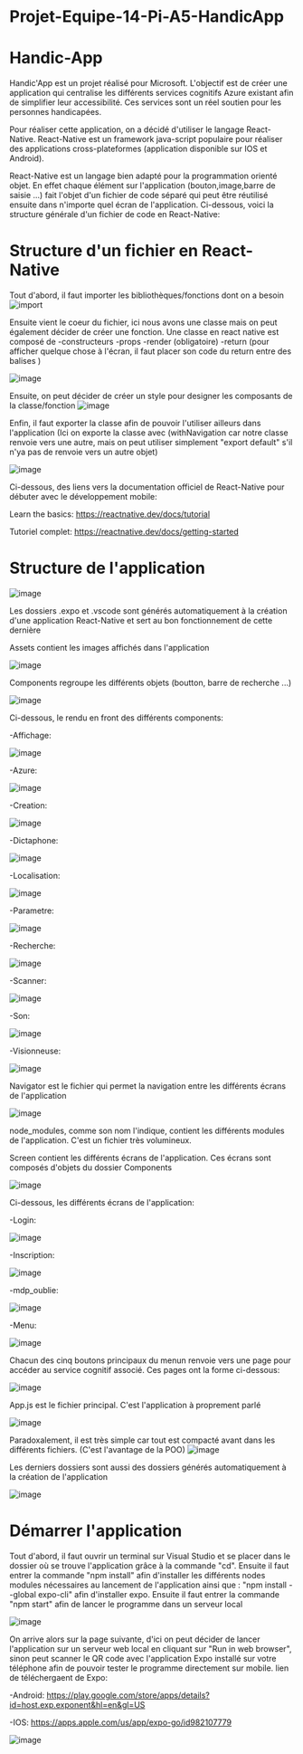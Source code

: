 # Projet-Equipe-14-Pi-A5-HandicApp


# Handic-App
Handic'App est un projet réalisé pour Microsoft. L'objectif est de créer une application qui centralise les différents services cognitifs Azure existant afin de simplifier leur accessibilité. Ces services sont un réel soutien pour les personnes handicapées.

Pour réaliser cette application, on a décidé d'utiliser le langage React-Native. React-Native est un framework java-script populaire pour réaliser des applications cross-plateformes (application disponible sur IOS et Android).

React-Native est un langage bien adapté pour la programmation orienté objet. En effet chaque élément sur l'application (bouton,image,barre de saisie ...) fait l'objet d'un fichier de code séparé qui peut être réutilisé ensuite dans n'importe quel écran de l'application. Ci-dessous, voici la structure générale d'un fichier de code en React-Native:

# Structure d'un fichier en React-Native
Tout d'abord, il faut importer les bibliothèques/fonctions dont on a besoin
![import](https://user-images.githubusercontent.com/94694942/150673940-ccfabca6-7bc0-4531-ac30-f7b1562ac1d9.PNG)

Ensuite vient le coeur du fichier, ici nous avons une classe mais on peut également décider de créer une fonction.
Une classe en react native est composé de
-constructeurs
-props
-render (obligatoire)
-return (pour afficher quelque chose à l'écran, il faut placer son code du return entre des balises <View>)

![image](https://user-images.githubusercontent.com/94694942/150674039-53b04ae8-988e-40f7-bf2d-54beecd918de.png)

Ensuite, on peut décider de créer un style pour designer les composants de la classe/fonction
![image](https://user-images.githubusercontent.com/94694942/150674505-dcde5b4e-5a29-45e0-aed7-20c1ab9c3de9.png)

Enfin, il faut exporter la classe afin de pouvoir l'utiliser ailleurs dans l'application (Ici on exporte la classe avec (withNavigation car notre classe renvoie vers une autre, mais on peut utiliser simplement "export default" s'il n'ya pas de renvoie vers un autre objet)
  
![image](https://user-images.githubusercontent.com/94694942/150674541-3e8cf8e7-6ce9-4416-a1bb-0c2a1a68f7f6.png)
  
Ci-dessous, des liens vers la documentation officiel de React-Native pour débuter avec le développement mobile:

Learn the basics: https://reactnative.dev/docs/tutorial

Tutoriel complet: https://reactnative.dev/docs/getting-started
  
# Structure de l'application
 
![image](https://user-images.githubusercontent.com/94694942/150674774-c9788e05-8eda-4cfd-a2df-1eb0ad8d461a.png)
  
Les dossiers .expo et .vscode sont générés automatiquement à la création d'une application React-Native et sert au bon fonctionnement de cette dernière
  
Assets contient les images affichés dans l'application
  
![image](https://user-images.githubusercontent.com/94694942/150674858-a52f5913-2433-4031-94ee-72efa0c4b1ee.png)

Components regroupe les différents objets (boutton, barre de recherche ...)
  
![image](https://user-images.githubusercontent.com/94694942/150674923-51efe59a-f8d3-48e7-9cd2-0cf9bc1c1739.png)
  
Ci-dessous, le rendu en front des différents components:

-Affichage:
  
![image](https://user-images.githubusercontent.com/94694942/150784522-c64d1710-de3a-4b4d-9b06-782d61129ae0.png)
  
-Azure:
  
![image](https://user-images.githubusercontent.com/94694942/150784778-9397a635-7055-4ca3-9a35-91bdf0efd841.png)

-Creation:

![image](https://user-images.githubusercontent.com/94694942/150784939-3cfd65f3-47cb-44f1-82ad-9953403619ce.png)

-Dictaphone:
  
![image](https://user-images.githubusercontent.com/94694942/150785090-965128ff-e445-42da-8297-2b6eeae15f56.png)

-Localisation:
  
![image](https://user-images.githubusercontent.com/94694942/150785222-c3497e24-726f-46b7-926c-c2c096bafcbc.png)

-Parametre:
  
![image](https://user-images.githubusercontent.com/94694942/150785462-06f5a48f-0f75-4145-91b6-b30dc12c34f8.png)

-Recherche:
  
![image](https://user-images.githubusercontent.com/94694942/150785596-f895392f-800c-47c5-8502-e31948ff624d.png)

  
-Scanner:
 
![image](https://user-images.githubusercontent.com/94694942/150785942-bdb80a86-96bb-4574-9af0-2f1603fcd53c.png)

-Son:
  
![image](https://user-images.githubusercontent.com/94694942/150786053-3fefd8b6-1af5-4ba6-b971-2fee54264a17.png)

-Visionneuse:
  
![image](https://user-images.githubusercontent.com/94694942/150786171-e3051985-d7d9-4806-93d7-a283a22c67f9.png)



Navigator est le fichier qui permet la navigation entre les différents écrans de l'application
  
![image](https://user-images.githubusercontent.com/94694942/150674954-2ae7f064-2fe0-4ce4-a72c-b7522aa4e48e.png)

node_modules, comme son nom l'indique, contient les différents modules de l'application. C'est un fichier très volumineux.
  
Screen contient les différents écrans de l'application. Ces écrans sont composés d'objets du dossier Components
  
![image](https://user-images.githubusercontent.com/94694942/150675036-92b502a2-beaf-48f9-aa28-38dedc37b683.png)
  
Ci-dessous, les différents écrans de l'application:
  
-Login:
  
![image](https://user-images.githubusercontent.com/94694942/150786527-17822f71-89b0-4e0f-9a7e-3a25d38d3f5a.png)

-Inscription:
  
![image](https://user-images.githubusercontent.com/94694942/150786620-387aada2-49a0-48e4-9ef9-b5aea2f98dcb.png)

-mdp_oublie:
  
![image](https://user-images.githubusercontent.com/94694942/150786785-d970a401-3e93-4fd8-aedc-8dcf537f559e.png)

-Menu:
  
![image](https://user-images.githubusercontent.com/94694942/150786691-743ae01c-61a0-41e1-a8cd-5d5d142f8160.png)


Chacun des cinq boutons principaux du menun renvoie vers une page pour accéder au service cognitif associé. Ces pages ont la forme ci-dessous:
  
![image](https://user-images.githubusercontent.com/94694942/150787601-f359e3d3-6bbb-4767-94ac-cd83a25adde3.png)

App.js est le fichier principal. C'est l'application à proprement parlé

![image](https://user-images.githubusercontent.com/94694942/150675066-6d901038-6a49-49cc-ab11-9cbff3653274.png)

Paradoxalement, il est très simple car tout est compacté avant dans les différents fichiers. (C'est l'avantage de la POO)
![image](https://user-images.githubusercontent.com/94694942/150675086-0acb6ab8-395d-41d9-a373-3c046190e90f.png)

Les derniers dossiers sont aussi des dossiers générés automatiquement à la création de l'application
  
![image](https://user-images.githubusercontent.com/94694942/150675136-dc63d9f8-58ff-482a-85ed-f2d00103fe57.png)

  
# Démarrer l'application
  
Tout d'abord, il faut ouvrir un terminal sur Visual Studio et se placer dans le dossier où se trouve l'application grâce à la commande "cd".
Ensuite il faut entrer la commande "npm install" afin d'installer les différents nodes modules nécessaires au lancement de l'application ainsi que : "npm install --global expo-cli" afin d'installer expo.
Ensuite il faut entrer la commande "npm start" afin de lancer le programme dans un serveur local
  
![image](https://user-images.githubusercontent.com/94694942/150781397-80286ace-513e-4d36-a18d-f302c52e9318.png)

On arrive alors sur la page suivante, d'ici on peut décider de lancer l'application sur un serveur web local en cliquant sur "Run in web browser", sinon peut scanner le QR code avec l'application Expo installé sur votre téléphone afin de pouvoir tester le programme directement sur mobile.
lien de téléchergaent de Expo: 
  
-Android: https://play.google.com/store/apps/details?id=host.exp.exponent&hl=en&gl=US
  
-IOS: https://apps.apple.com/us/app/expo-go/id982107779
  
![image](https://user-images.githubusercontent.com/94694942/150781664-4f6868bd-e517-4a69-a9c7-acb3577efdde.png)

  
  
  
  
  
  
  
  
  
  
  
  
  
  
  
